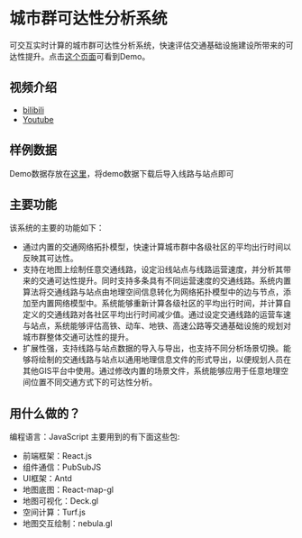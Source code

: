 # 城市群可达性分析系统

可交互实时计算的城市群可达性分析系统，快速评估交通基础设施建设所带来的可达性提升。点击[这个页面](https://ni1o1.github.io/UrbanAgglomerationAccessbility/build/)可看到Demo。

## 视频介绍

- [bilibili](https://www.bilibili.com/video/BV19L411K7qr/)
- [Youtube](https://www.youtube.com/watch?v=XNQuhpW0xCg)

## 样例数据

Demo数据存放在[这里](https://github.com/ni1o1/UrbanAgglomerationAccessbility/tree/main/demodata)，将demo数据下载后导入线路与站点即可

## 主要功能

该系统的主要的功能如下：
- 通过内置的交通网络拓扑模型，快速计算城市群中各级社区的平均出行时间以反映其可达性。
- 支持在地图上绘制任意交通线路，设定沿线站点与线路运营速度，并分析其带来的交通可达性提升。同时支持多条具有不同运营速度的交通线路。系统内置算法将交通线路与站点由地理空间信息转化为网络拓扑模型中的边与节点，添加至内置网络模型中。系统能够重新计算各级社区的平均出行时间，并计算自定义的交通线路对各社区平均出行时间减少值。通过设定交通线路的运营车速与站点，系统能够评估高铁、动车、地铁、高速公路等交通基础设施的规划对城市群整体交通可达性的提升。
- 扩展性强，支持线路与站点数据的导入与导出，也支持不同分析场景切换。能够将绘制的交通线路与站点以通用地理信息文件的形式导出，以便规划人员在其他GIS平台中使用。通过修改内置的场景文件，系统能够应用于任意地理空间位置不同交通方式下的可达性分析。

## 用什么做的？

编程语言：JavaScript
主要用到的有下面这些包:
- 前端框架：React.js
- 组件通信：PubSubJS
- UI框架：Antd
- 地图底图：React-map-gl
- 地图可视化：Deck.gl
- 空间计算：Turf.js
- 地图交互绘制：nebula.gl

